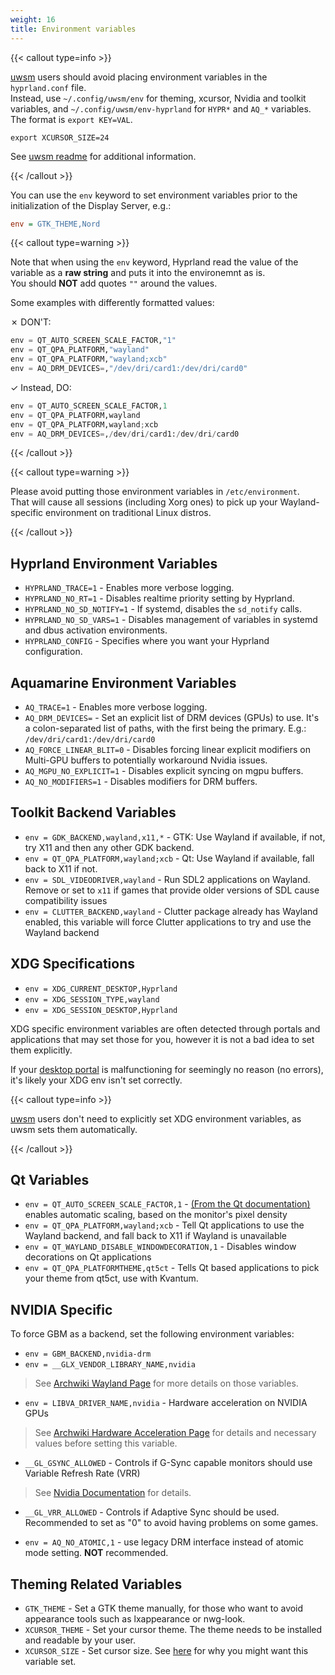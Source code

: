 ```yaml
---
weight: 16
title: Environment variables
---
```


{{< callout type=info >}}

[uwsm](../../Useful-Utilities/Systemd-start) users should avoid placing environment variables in the `hyprland.conf` file.  
Instead, use `~/.config/uwsm/env` for theming, xcursor, Nvidia and toolkit variables, and `~/.config/uwsm/env-hyprland` for `HYPR*` and `AQ_*` variables.  
The format is `export KEY=VAL`.

```plain
export XCURSOR_SIZE=24
```

See [uwsm readme](https://github.com/Vladimir-csp/uwsm?tab=readme-ov-file#4-environments-and-shell-profile) for additional information.

{{< /callout >}}

You can use the `env` keyword to set environment variables prior to the
initialization of the Display Server, e.g.:

```ini
env = GTK_THEME,Nord
```

{{< callout type=warning >}}

Note that when using the `env` keyword, Hyprland read the value of the variable as a **raw string** and puts it into the environemnt as is.  
You should **NOT** add quotes `""` around the values.

Some examples with differently formatted values:

✗ DON'T:

```py
env = QT_AUTO_SCREEN_SCALE_FACTOR,"1"
env = QT_QPA_PLATFORM,"wayland"
env = QT_QPA_PLATFORM,"wayland;xcb"
env = AQ_DRM_DEVICES=,"/dev/dri/card1:/dev/dri/card0"
```

✓ Instead, DO:

```py
env = QT_AUTO_SCREEN_SCALE_FACTOR,1
env = QT_QPA_PLATFORM,wayland
env = QT_QPA_PLATFORM,wayland;xcb
env = AQ_DRM_DEVICES=,/dev/dri/card1:/dev/dri/card0
```

{{< /callout >}}


{{< callout type=warning >}}

Please avoid putting those environment variables in `/etc/environment`.  
That will cause all sessions (including Xorg ones) to pick up your Wayland-specific
environment on traditional Linux distros.

{{< /callout >}}

## Hyprland Environment Variables

- `HYPRLAND_TRACE=1` - Enables more verbose logging.
- `HYPRLAND_NO_RT=1` - Disables realtime priority setting by Hyprland.
- `HYPRLAND_NO_SD_NOTIFY=1` - If systemd, disables the `sd_notify` calls.
- `HYPRLAND_NO_SD_VARS=1` - Disables management of variables in systemd and dbus activation environments.
- `HYPRLAND_CONFIG` - Specifies where you want your Hyprland configuration.

## Aquamarine Environment Variables <!-- ref https://github.com/hyprwm/aquamarine/blob/main/docs/env.md -->

- `AQ_TRACE=1` - Enables more verbose logging.
- `AQ_DRM_DEVICES=` - Set an explicit list of DRM devices (GPUs) to use. It's a colon-separated list of paths, with the first being the primary.
  E.g.: `/dev/dri/card1:/dev/dri/card0`
- `AQ_FORCE_LINEAR_BLIT=0` - Disables forcing linear explicit modifiers on Multi-GPU buffers to potentially workaround Nvidia issues.
- `AQ_MGPU_NO_EXPLICIT=1` - Disables explicit syncing on mgpu buffers.
- `AQ_NO_MODIFIERS=1` - Disables modifiers for DRM buffers.

## Toolkit Backend Variables

- `env = GDK_BACKEND,wayland,x11,*` - GTK: Use Wayland if available, if not, try X11 and  then any other GDK backend.
- `env = QT_QPA_PLATFORM,wayland;xcb` - Qt: Use Wayland if available, fall back to
  X11 if not.
- `env = SDL_VIDEODRIVER,wayland` - Run SDL2 applications on Wayland. Remove or set to
  `x11` if games that provide older versions of SDL cause compatibility issues
- `env = CLUTTER_BACKEND,wayland` - Clutter package already has Wayland enabled, this
  variable will force Clutter applications to try and use the Wayland backend

## XDG Specifications

- `env = XDG_CURRENT_DESKTOP,Hyprland`
- `env = XDG_SESSION_TYPE,wayland`
- `env = XDG_SESSION_DESKTOP,Hyprland`

XDG specific environment variables are often detected through portals and
applications that may set those for you, however it is not a bad idea to set
them explicitly.

If your [desktop portal](https://wiki.archlinux.org/title/XDG_Desktop_Portal) is malfunctioning for seemingly
no reason (no errors), it's likely your XDG env isn't set correctly.

 {{< callout type=info >}}
 
 [uwsm](../../Useful-Utilities/Systemd-start) users don't need to explicitly set XDG environment variables, as uwsm sets them automatically.

 {{< /callout >}}

## Qt Variables

- `env = QT_AUTO_SCREEN_SCALE_FACTOR,1` -
  [(From the Qt documentation)](https://doc.qt.io/qt-5/highdpi.html) enables
  automatic scaling, based on the monitor's pixel density
- `env = QT_QPA_PLATFORM,wayland;xcb` - Tell Qt applications to use the Wayland
  backend, and fall back to X11 if Wayland is unavailable
- `env = QT_WAYLAND_DISABLE_WINDOWDECORATION,1` - Disables window decorations on Qt
  applications
- `env = QT_QPA_PLATFORMTHEME,qt5ct` - Tells Qt based applications to pick your theme
  from qt5ct, use with Kvantum.

## NVIDIA Specific

To force GBM as a backend, set the following environment variables:

- `env = GBM_BACKEND,nvidia-drm`
- `env = __GLX_VENDOR_LIBRARY_NAME,nvidia`

> See
> [Archwiki Wayland Page](https://wiki.archlinux.org/title/Wayland#Requirements)
> for more details on those variables.

- `env = LIBVA_DRIVER_NAME,nvidia` - Hardware acceleration on NVIDIA GPUs

> See
> [Archwiki Hardware Acceleration Page](https://wiki.archlinux.org/title/Hardware_video_acceleration)
> for details and necessary values before setting this variable.

- `__GL_GSYNC_ALLOWED` - Controls if G-Sync capable monitors should use Variable
  Refresh Rate (VRR)

> See
> [Nvidia Documentation](https://download.nvidia.com/XFree86/Linux-32bit-ARM/375.26/README/openglenvvariables.html)
> for details.

- `__GL_VRR_ALLOWED` - Controls if Adaptive Sync should be used. Recommended to
  set as "0" to avoid having problems on some games.

- `env = AQ_NO_ATOMIC,1` - use legacy DRM interface instead of atomic mode
  setting. **NOT** recommended.

## Theming Related Variables

- `GTK_THEME` - Set a GTK theme manually, for those who want to avoid appearance
  tools such as lxappearance or nwg-look.
- `XCURSOR_THEME` - Set your cursor theme. The theme needs to be installed and
  readable by your user.
- `XCURSOR_SIZE` - Set cursor size. See [here](../../FAQ/) for why you might
  want this variable set.
